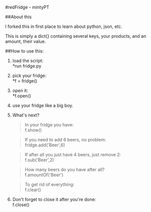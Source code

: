 #redFridge - mintyPT

##About this

I forked this in first place to learn about python, json, etc.

This is simply a dict{} containing several keys, your products, and an amount, their value.



##How to use this:

1.  load the script:  
*run fridge.py  

2.  pick your fridge:  
*f = fridge()  

3.  open it:  
*f.open()  

4.  use your fridge like a big boy.  

5.  What's next?

    >In your fridge you have:  
    >f.show()  

    >If you need to add 6 beers, no problem:  
    >fridge.add('Beer',6)  

    >If after all you just have 4 beers, just remove 2:  
    >f.sub('Beer',2)  

    >How many beers do you have after all?  
    >f.amountOf('Beer')  
  
    >To get rid of everything:  
    >f.clear()  

6.  Don't forget to close it after you're done:  
    f.close()  

